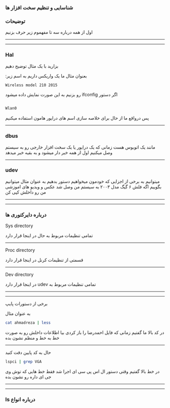 ### شناسایی و تنظیم سخت افزار ها 


### توضیحات

اول از همه درباره سه تا مفهموم زیر حرف بزنیم 

________________
________________


### Hal



بزارید با یک مثال توضیح دهیم 

:بعنوان مثال ما یک واریکس داریم به اسم زیر


```bash
Wireless model 210 2015
```

 رو بزنیم به این صورت نمایش داده میشود ifconfig اگر دستور 

```bash 

Wlan0

```

پس درواقع ما از حال برای خلاصه سازی اسم های درایور هامون استفاده میکنیم


________________

### dbus


  مانند یک اتوبوس هست زمانی که یک درایور یا یک سخت افزار خارجی رو به سیستم وصل میکنیم اول از همه خبر دار میشود و به بقیه خبر میدهد





________________

### udev


میتوانیم به برخی از اجزایی که خودمون میخواهیم دستور بدهیم به عنوان مثال میتوانیم بگوییم اگه فلش  ۶ گیگ  مدل ۲۰۰۳ به سیستم من وصل شد عکس و ویدیو های اموزشی من رو داخلش کپی کن




________________
________________
 

### درباره دایرکتوری ها 

Sys directory 

تمامی تنظیمات مربوط به حال در اینجا قرار دارد 

________________

Proc directory 

قسمتی از تنظیمات کرنل در اینجا قرار دارد 

________________

Dev directory 

 در اینجا قرار دارد udev تمامی تنظیمات مربوط به 


________________
________________

برخی از دستورات پایپ 

به عنوان مثال 


```bash 
cat ahmadreza | less
```

در کد بالا ما گفتیم زمانی که فایل احمدرضا را باز کردی بیا اطلاعات داخلش رو به صورت خط به خط و منظم نشون بده
________________
حال به کد پایین دقت کنید 

```bash
lspci | grep VGA
```

در خط بالا گفتیم وقتی دستور ال اس پی سی ای اجرا شد فقط خط هایی که توش وی جی ای داره رو نشون بده

________________
________________

### ls درباره انواع



###







